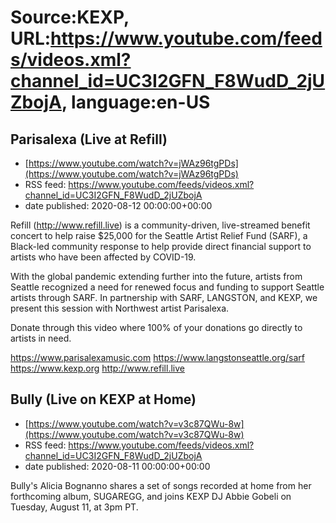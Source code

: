 # Source:KEXP, URL:https://www.youtube.com/feeds/videos.xml?channel_id=UC3I2GFN_F8WudD_2jUZbojA, language:en-US

## Parisalexa (Live at Refill)
 - [https://www.youtube.com/watch?v=jWAz96tgPDs](https://www.youtube.com/watch?v=jWAz96tgPDs)
 - RSS feed: https://www.youtube.com/feeds/videos.xml?channel_id=UC3I2GFN_F8WudD_2jUZbojA
 - date published: 2020-08-12 00:00:00+00:00

Refill (http://www.refill.live) is a community-driven, live-streamed benefit concert to help raise $25,000 for the Seattle Artist Relief Fund (SARF), a Black-led community response to help provide direct financial support to artists who have been affected by COVID-19.
  
With the global pandemic extending further into the future, artists from Seattle recognized a need for renewed focus and funding to support Seattle artists through SARF. In partnership with SARF, LANGSTON, and KEXP, we present this session with Northwest artist Parisalexa. 

Donate through this video where 100% of your donations go directly to artists in need.
 
https://www.parisalexamusic.com
https://www.langstonseattle.org/sarf
https://www.kexp.org
http://www.refill.live

## Bully (Live on KEXP at Home)
 - [https://www.youtube.com/watch?v=v3c87QWu-8w](https://www.youtube.com/watch?v=v3c87QWu-8w)
 - RSS feed: https://www.youtube.com/feeds/videos.xml?channel_id=UC3I2GFN_F8WudD_2jUZbojA
 - date published: 2020-08-11 00:00:00+00:00

Bully's Alicia Bognanno shares a set of songs recorded at home from her forthcoming album, SUGAREGG, and joins KEXP DJ Abbie Gobeli on Tuesday, August 11, at 3pm PT.

